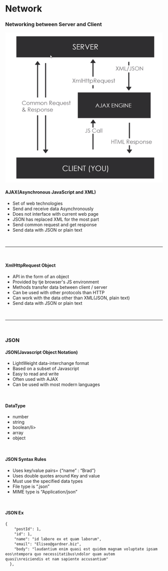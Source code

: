 # Network

<p><h3>Networking between Server and Client</h3></p>
<img src="../img/flow.jpg">
<p><h4>AJAX(Asynchronous JavaScript and XML)</h4></p>
<ul>
  <li>Set of web technologies</li>
  <li>Send and receive data Asynchronously</li>
  <li>Does not interface with current web page</li>
  <li>JSON has replaced XML for the most part</li>
  <li>Send common request and get response</li>
  <li>Send data with JSON or plain text</li>
</ul>
<br>
<hr>
<br>
<p><h4>XmlHttpRequest Object</h4></p>
<ul>
  <li>API in the form of an object</li>
  <li>Provided by tje browser's JS environment</li>
  <li>Methods transfer data between client / server</li>
  <li>Can be used with other protocols than HTTP</li>
  <li>Can work with the data other than XML(JSON, plain text)</li>
  <li>Send data with JSON or plain text</li>
</ul>
<br>
<hr>
<br>
<p><h3>JSON</h3></p>
<p><h4>JSON(Javascript Object Notation)</h4></p>
<ul>
  <li>LightWeight data-interchange format</li>
  <li>Based on a subset of Javascript</li>
  <li>Easy to read and write</li>
  <li>Often used with AJAX</li>
  <li>Can be used with most modern languages</li>
</ul>
<br>
<p><h4>DataType</h4></p>
<ul>
  <li>number</li>
  <li>string</li>
  <li>boolean/li>
  <li>array</li>
  <li>object</li>
</ul>
<br>
<p><h4>JSON Syntax Rules</h4></p>
<ul>
  <li>Uses key/value pairs= {“name” : “Brad”}</li>
  <li>Uses double quotes around Key and value</li>
  <li>Must use the specified data types</li>
  <li>File type is “.json”</li>
  <li>MIME type is “Application/json”</li>
</ul>
<br>
<p><h4>JSON Ex</h4></p>
<p><code><pre>
{
    "postId": 1,
    "id": 1,
    "name": "id labore ex et quam laborum",
    "email": "Eliseo@gardner.biz",
    "body": "laudantium enim quasi est quidem magnam voluptate ipsam eos\ntempora quo necessitatibus\ndolor quam autem              quasi\nreiciendis et nam sapiente accusantium"
  },

</pre></code></p>

